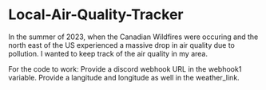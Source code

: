 # Local-Air-Quality-Tracker
In the summer of 2023, when the Canadian Wildfires were occuring and the north east of the US experienced a massive drop in air quality due to pollution. I wanted to keep track of the air quality in my area.

For the code to work:
Provide a discord webhook URL in the webhook1 variable.
Provide a langitude and longitude as well in the weather_link.
